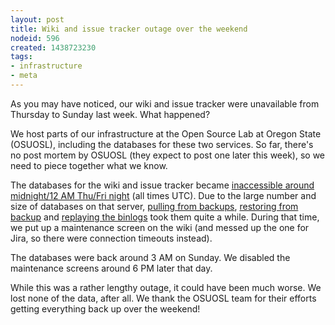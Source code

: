 ```yaml
---
layout: post
title: Wiki and issue tracker outage over the weekend
nodeid: 596
created: 1438723230
tags:
- infrastructure
- meta
---
```

As you may have noticed, our wiki and issue tracker were unavailable from Thursday to Sunday last week. What happened?

We host parts of our infrastructure at the Open Source Lab at Oregon State (OSUOSL), including the databases for these two services. So far, there's no post mortem by OSUOSL (they expect to post one later this week), so we need to piece together what we know.

The databases for the wiki and issue tracker became [inaccessible around midnight/12 AM Thu/Fri night](https://twitter.com/osuosl/status/626903003203637248) (all times UTC). Due to the large number and size of databases on that server, [pulling from backups](https://twitter.com/osuosl/status/626946293663821824), [restoring from backup](https://twitter.com/osuosl/status/627027620845129729) and [replaying the binlogs](https://twitter.com/osuosl/status/627237502420561920) took them quite a while. During that time, we put up a maintenance screen on the wiki (and messed up the one for Jira, so there were connection timeouts instead).

The databases were back around 3 AM on Sunday. We disabled the maintenance screens around 6 PM later that day.

While this was a rather lengthy outage, it could have been much worse. We lost none of the data, after all. We thank the OSUOSL team for their efforts getting everything back up over the weekend!
